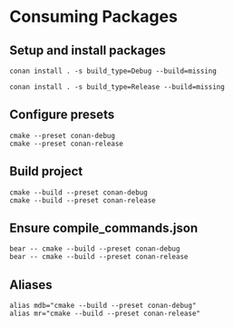 # Consuming Packages

## Setup and install packages

```
conan install . -s build_type=Debug --build=missing

conan install . -s build_type=Release --build=missing
```

## Configure presets

```
cmake --preset conan-debug
cmake --preset conan-release
```

## Build project

```
cmake --build --preset conan-debug
cmake --build --preset conan-release
```

## Ensure compile_commands.json

```
bear -- cmake --build --preset conan-debug
bear -- cmake --build --preset conan-release
```

## Aliases
```
alias mdb="cmake --build --preset conan-debug"
alias mr="cmake --build --preset conan-release"
```
